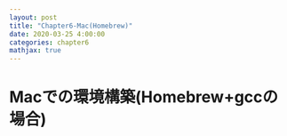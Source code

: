 ```yaml
---
layout: post
title: "Chapter6-Mac(Homebrew)"
date: 2020-03-25 4:00:00
categories: chapter6
mathjax: true
---
```


# Macでの環境構築(Homebrew+gccの場合)